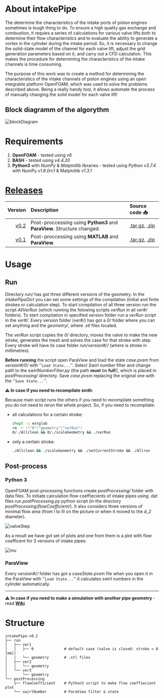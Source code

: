 # About intakePipe
The determine the characteristics of the intake ports of piston engines sometimes is tough thing to do. To ensure a high quality gas exchange and combustion, it requies a series of calculations for various valve lifts both to determine their flow characteristics and to evaluate the ability to generate a vortex in the cylinder during the intake period. So, it is necessary to change the solid-state model of the channel for each valve lift, adjust the grid generation parameters based on it, and carry out a CFD calculation. This makes the procedure for determining the characteristics of the intake channels is time consuming.

The purpose of this work was to create a method for determining the characteristics of the intake channels of piston engines using an open integrable platform OpenFOAM, which was used to solve the problems described above. Being a really handy tool, it allows automate the process of manually changing the solid model for each valve lift!

## Block diagramm of the algorythm
![blockDiagram](https://github.com/StasF1/intakePipe/wiki/src/images/blockDiagram.png)

# Requirements
1. **OpenFOAM** - tested using *v6*
2. **BASH** - tested using *v4.4.20*
3. **Python3** with *NumPy* & *Matplotlib* libraries - tested using Python *v3.7.4* with NumPy *v1.8.0rc1* & Matplotlib *v1.3.1*

# [Releases](https://github.com/StasF1/intakePipe/releases)
|Version|Description|Source code 📥|
|------:|:----------|:-------------|
[v0.2](https://github.com/StasF1/intakePipe/tree/v0.2)|Post-proccessing using **Python3** and **ParaView**. Structure changed.|[.tar.gz](https://github.com/StasF1/intakePipe/archive/v0.2.tar.gz), [.zip](https://github.com/StasF1/intakePipe/archive/v0.2.zip)|
[v0.1](https://github.com/StasF1/intakePipe/tree/v0.1)|Post-proccessing using **MATLAB** and **ParaView**.|[.tar.gz](https://github.com/StasF1/intakePipe/archive/v0.1.tar.gz), [.zip](https://github.com/StasF1/intakePipe/archive/v0.1.zip)|

# Usage
## Run
Directory *run/* has got three different versions of the geometry. In the *intakePipeDict* you can set some settings of the compilation (initial and finite strokes or calculation step). To start compilation of all three version run the script *AllVerRun* (which running the folowing scripts *verRun* in all *ver#/* folders). To start compilation in specified version folder run a *verRun* script in the *ver#/*. Every version folder (*ver#/*) has got a *0/* folder where you can set anything and the *geometry/*, where *.stl* files located.

The *verRun* script copies the *0/* directory, moves the valve to make the new stroke, generates the mesh and solves the case for that stroke with step. Every stroke will have its case folder *run/version#/<stroke>/* (where <stroke> is stroke in millimetres).

**Before running** the script open ParaView and load the state *case.pvsm* from *version#/0/* with ''`Load State...`''. Select *Swirl number* filter and change path to the *swirlNumberFilter.py* (the path **must** be **full**!), which is placed in *postProcessing/* directoty. Save *case.pvsm* replacing the original one with the ''`Save State...`''.

**⚠ In case if you need to recompilate smth**:

Because main script runs the others if you need to recompilate something you do not need to rerun the whole project. So, if you need to recompilate:
- all calculations for a certain stroke:
    ```bash
    shopt -s extglob
    rm -r !("0"|"geometry"|"verRun")
    0/./Allclean && 0/./scaleGeometry && ./verRun
    ```
- only a certain stroke:
    ```bash
    ./Allclean && ./scaleGeometry && ./setCurrentStroke && ./Allrun
    ```

## Post-process
### Python 3
OpenFOAM post-processing functions create _postProcessing/_ folder with data files. To initiate calculation flow coeffiecients of intake pipes using .dat files run *postProcessing.py* python script (in the directory *postProcessing/flowCoefficient/*). It also considers three versions of minimal flow area (from I to III on the picture or when it moved to the *d_2* diameter).

![valveStep](https://github.com/StasF1/intakePipe/wiki/src/images/valveStep.png)

As a result we have got set of plots and one from them is a plot with flow coefficent for 3 versions of intake pipes:

![mu](https://github.com/StasF1/intakePipe/wiki/src/images/mu.png)

### ParaView
Every *version#/<stroke>/* folder has got a *caseState.pvsm* file when you open it in the ParaView with ''`Load State...`'' it calculates swirl numbers in the cylinder automatically.

---
⚠ **In case if you need to make a simulation with another pipe geometry** - read [**Wiki**](https://github.com/StasF1/intakePipe/wiki/Home).

# Structure
```gitignore
intakePipe-v0.2
├── run
│   ├── ver1
│   │   ├── 0              # default case (valve is closed: stroke = 0 [mm])
│   │   └── geometry       # .stl files
│   ├── ver2
│   │   └── geometry
│   └── ver3
│       └── geometry
└── postProcessing
    ├── flowCoefficient    # Python3 script to make flow coeffiecient plot
    └── swirlNumber        # ParaView filter & state
```
